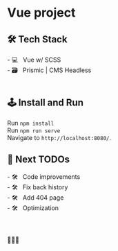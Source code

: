 # Vue project

<h2>🛠 Tech Stack</h2>
- 💻 &nbsp; Vue w/ SCSS <br>
- 🗃️ &nbsp; Prismic | CMS Headless <br><br>
<h2>🕹 Install and Run</h2>

Run `npm install`<br>
Run `npm run serve`<br>
Navigate to `http://localhost:8080/`.

<h2>📌 Next TODOs</h2>
- 🛠 &nbsp; Code improvements<br>
- 🛠 &nbsp; Fix back history<br>
- 🛠 &nbsp; Add 404 page<br>
- 🛠 &nbsp; Optimization<br>
<br><br><br>
👩🏼‍💻
